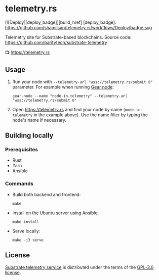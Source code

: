 # telemetry.rs

[![Deploy][deploy_badge]][build_href]
[deploy_badge]: https://github.com/shamilsan/telemetry.rs/workflows/Deploy/badge.svg

Telemetry site for Substrate-based blockchains. Source code: https://github.com/paritytech/substrate-telemetry

📺 https://telemetry.rs

## Usage

1. Run your node with `--telemetry-url "wss://telemetry.rs/submit 0"` parameter. For example when running [Gear node](https://github.com/gear-tech/gear):

    ```
    gear-node --name "node-in-telemetry" --telemetry-url "wss://telemetry.rs/submit 0"
    ```

2. Open https://telemetry.rs and find your node by name (`node-in-telemetry` in the example above). Use the name filter by typing the node's name if necessary.

## Building locally

### Prerequisites

- Rust
- Yarn
- Ansible

### Commands

- Build both backend and frontend:

      make

- Install on the Ubuntu server using Ansible:

      make install

- Serve locally:

      make -j3 serve

## License

[Substrate telemetry service](https://github.com/paritytech/substrate-telemetry) is distributed under the terms of the [GPL-3.0 license](https://github.com/paritytech/substrate-telemetry/blob/master/LICENSE).
